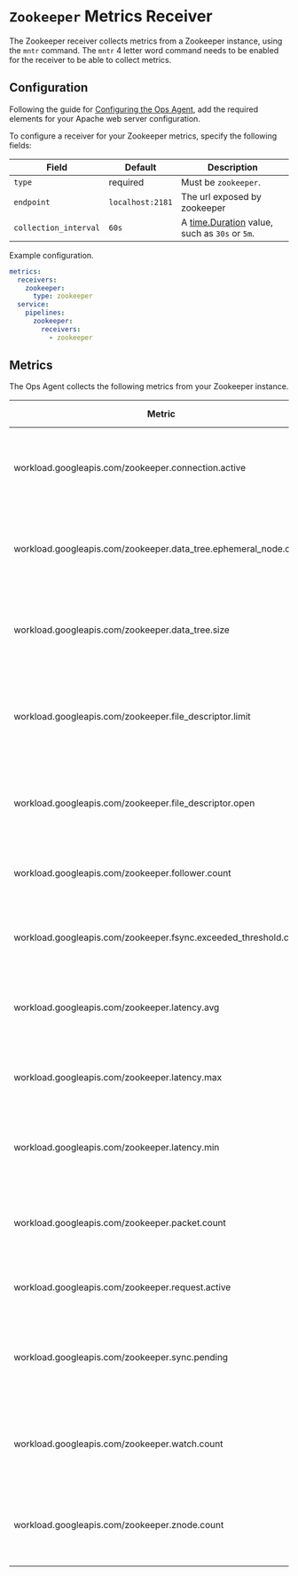 # `Zookeeper` Metrics Receiver

The Zookeeper receiver collects metrics from a Zookeeper instance, using the `mntr` command. The `mntr` 4 letter word command needs
to be enabled for the receiver to be able to collect metrics.

## Configuration

Following the guide for [Configuring the Ops Agent](https://cloud.google.com/stackdriver/docs/solutions/agents/ops-agent/configuration#file-location), add the required elements for your Apache web server configuration.

To configure a receiver for your Zookeeper metrics, specify the following fields:

| Field                 | Default                 | Description                                                                            |
|-----------------------|-------------------------|----------------------------------------------------------------------------------------|
| `type`                | required                | Must be `zookeeper`.                                                                   |
| `endpoint`            | `localhost:2181`        | The url exposed by zookeeper                                                           |
| `collection_interval` | `60s`                   | A [time.Duration](https://pkg.go.dev/time#ParseDuration) value, such as `30s` or `5m`. |

Example configuration.

```yaml
metrics:
  receivers:
    zookeeper:
      type: zookeeper
  service:
    pipelines:
      zookeeper:
        receivers:
          - zookeeper
```

## Metrics

The Ops Agent collects the following metrics from your Zookeeper instance.

| Metric                                               | Data Type | Unit       | Labels                      | Description                                  |
|------------------------------------------------------|-----------|------------|-----------------------------|----------------------------------------------|
| workload.googleapis.com/zookeeper.connection.active               | sum   | connections      |           | Number of active clients connected to a ZooKeeper server.                   |
| workload.googleapis.com/zookeeper.data_tree.ephemeral_node.count  | sum   | nodes            |           | Number of ephemeral nodes that a ZooKeeper server has in its data tree.     |
| workload.googleapis.com/zookeeper.data_tree.size                  | sum   | By               |           | Size of data in bytes that a ZooKeeper server has in its data tree.         |
| workload.googleapis.com/zookeeper.file_descriptor.limit           | gauge | file_descriptors |           | Maximum number of file descriptors that a ZooKeeper server can open.        |
| workload.googleapis.com/zookeeper.file_descriptor.open            | sum   | file_descriptors |           | Number of file descriptors that a ZooKeeper server has open.                |
| workload.googleapis.com/zookeeper.follower.count                  | sum   | followers        | state     | The number of followers. Only exposed by the leader.                        |
| workload.googleapis.com/zookeeper.fsync.exceeded_threshold.count  | sum   | events           |           | Number of times fsync duration has exceeded warning threshold.              |
| workload.googleapis.com/zookeeper.latency.avg                     | gauge | ms               |           | Average time in milliseconds for requests to be processed.                  |
| workload.googleapis.com/zookeeper.latency.max                     | gauge | ms               |           | Maximum time in milliseconds for requests to be processed.                  |
| workload.googleapis.com/zookeeper.latency.min                     | gauge | ms               |           | Minimum time in milliseconds for requests to be processed.                  |
| workload.googleapis.com/zookeeper.packet.count                    | sum   | packets          | direction | The number of ZooKeeper packets received or sent by a server.               |
| workload.googleapis.com/zookeeper.request.active                  | sum   | requests         |           | Number of currently executing requests.                                     |
| workload.googleapis.com/zookeeper.sync.pending                    | sum   | syncs            |           | The number of pending syncs from the followers. Only exposed by the leader. |
| workload.googleapis.com/zookeeper.watch.count                     | sum   | watches          |           | Number of watches placed on Z-Nodes on a ZooKeeper server.                  |
| workload.googleapis.com/zookeeper.znode.count                     | sum   | znodes           |           | Number of z-nodes that a ZooKeeper server has in its data tree.             |
